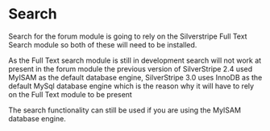 Search
================================

Search for the forum module is going to rely on the Silverstripe Full Text Search module so both of these will need to be installed.

As the Full Text search module is still in development search will not work at present in the forum module the previous version of
SilverStripe 2.4 used MyISAM as the default database engine, SilverStripe 3.0 uses InnoDB as the default MySql database engine which
is the reason why it will have to rely on the Full Text module to be present

The search functionality can still be used if you are using the MyISAM database engine. 

